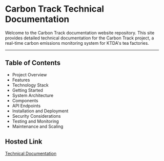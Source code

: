 # Carbon Track Technical Documentation

Welcome to the Carbon Track documentation website repository. This site provides detailed technical documentation for the Carbon Track project, a real-time carbon emissions monitoring system for KTDA's tea factories.

---

## Table of Contents

- Project Overview
- Features
- Technology Stack
- Getting Started
- System Architecture
- Components
- API Endpoints
- Installation and Deployment
- Security Considerations
- Testing and Monitoring
- Maintenance and Scaling

## Hosted Link

[Technical Documentation](https://carbontrack-technical-documentation.vercel.app/)
